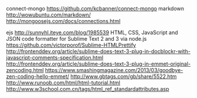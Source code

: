 connect-mongo https://github.com/kcbanner/connect-mongo
markdown http://wowubuntu.com/markdown/
http://mongoosejs.com/docs/connections.html

ejs http://sunnyhl.iteye.com/blog/1985539
HTML, CSS, JavaScript and JSON code formatter for Sublime Text 2 and 3 via node.js
	https://github.com/victorporof/Sublime-HTMLPrettify
	http://frontenddev.org/article/sublime-does-text-3-plug-in-docblockr-with-javascript-comments-specification.html
http://frontenddev.org/article/sublime-does-text-3-plug-in-emmet-original-zencoding.html
https://www.smashingmagazine.com/2013/03/goodbye-zen-coding-hello-emmet/
http://www.gbtags.com/gb/share/5522.htm
http://www.runoob.com/html/html-tutorial.html
http://www.w3school.com.cn/tags/html_ref_standardattributes.asp